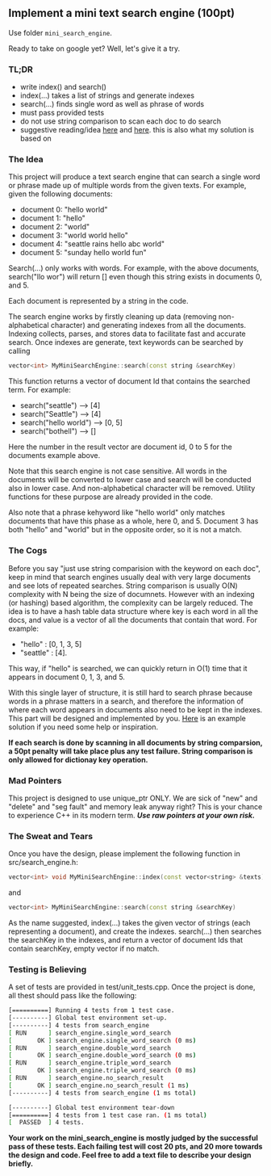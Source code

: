 ## Implement a mini text search engine (100pt)

Use folder ```mini_search_engine```.

Ready to take on google yet? Well, let's give it a try.

### TL;DR
- write index() and search()
- index(...) takes a list of strings and generate indexes
- search(...) finds single word as well as phrase of words
- must pass provided tests
- do not use string comparison to scan each doc to do search
- suggestive reading/idea [here](http://www.ardendertat.com/2011/05/30/how-to-implement-a-search-engine-part-1-create-index/) and [here](http://www.ardendertat.com/2011/05/31/how-to-implement-a-search-engine-part-2-query-index/). this is also what my solution is based on

### The Idea

This project will produce a text search engine that can search a single word or phrase made up of multiple words from the given texts. For example, given the following documents:

 - document 0: "hello world"
 - document 1: "hello"
 - document 2: "world"
 - document 3: "world world hello"
 - document 4: "seattle rains hello abc world"
 - document 5: "sunday hello world fun"
 
Search(...) only works with words. For example, with the above documents, search("llo wor") will return [] even though this string exists in documents 0, and 5.
 
Each document is represented by a string in the code. 
 
The search engine works by firstly cleaning up data (removing non-alphabetical character) and generating indexes from all the documents. Indexing collects, parses, and stores data to facilitate fast and accurate search. Once indexes are generate, text keywords can be searched by calling 

```c++
vector<int> MyMiniSearchEngine::search(const string &searchKey)
```

This function returns a vector of document Id that contains the searched term. For example:

- search("seattle") --> \[4\]
- search("Seattle") --> \[4\]
- search("hello world") --> \[0, 5\]
- search("bothell") --> \[\]

Here the number in the result vector are document id, 0 to 5 for the documents example above. 

Note that this search engine is not case sensitive. All words in the documents will be converted to lower case and search will be conducted also in lower case. And non-alphabetical character will be removed. Utility functions for these purpose are already provided in the code. 

Also note that a phrase kehyword like "hello world" only matches documents that have this phase as a whole, here 0, and 5. Document 3 has both "hello" and "world" but in the opposite order, so it is not a match. 

### The Cogs

Before you say "just use string comparision with the keyword on each doc", keep in mind that search engines usually deal with very large documents and see lots of repeated searches. String comparison is usually O(N) complexity with N being the size of documnets. However with an indexing (or hashing) based algorithm, the complexity can be largely reduced. The idea is to have a hash table data structure where key is each word in all the docs, and value is a vector of all the documents that contain that word. For example:

- "hello" : \[0, 1, 3, 5\]
- "seattle" : \[4\].

This way, if "hello" is searched, we can quickly return in O(1) time that it appears in document 0, 1, 3, and 5.

With this single layer of structure, it is still hard to search phrase because words in a phrase matters in a search, and therefore the information of where each word appears in documents also need to be kept in the indexes. This part will be designed and implemented by you. [Here](http://www.ardendertat.com/2011/05/30/how-to-implement-a-search-engine-part-1-create-index/) is an example solution if you need some help or inspiration. 

**If each search is done by scanning in all documents by string comparsion, a 50pt penalty will take place plus any test failure. String comparison is only allowed for dictionay key operation.**

### Mad Pointers
This project is designed to use unique_ptr ONLY. We are sick of "new" and "delete" and "seg fault" and memory leak anyway right? This is your chance to experience C++ in its modern term. ***Use raw pointers at your own risk.***

### The Sweat and Tears

Once you have the design, please implement the following function in src/search_engine.h:
```c++
vector<int> void MyMiniSearchEngine::index(const vector<string> &texts)
```
and 
```c++
vector<int> MyMiniSearchEngine::search(const string &searchKey)
```

As the name suggested, index(...) takes the given vector of strings (each representing a document), and create the indexes. search(...) then searches the searchKey in the indexes, and return a vector of document Ids that contain searchKey, empty vector if no match. 

### Testing is Believing

A set of tests are provided in test/unit_tests.cpp. Once the project is done, all thest should pass like the following:
```bash
[==========] Running 4 tests from 1 test case.
[----------] Global test environment set-up.
[----------] 4 tests from search_engine
[ RUN      ] search_engine.single_word_search
[       OK ] search_engine.single_word_search (0 ms)
[ RUN      ] search_engine.double_word_search
[       OK ] search_engine.double_word_search (0 ms)
[ RUN      ] search_engine.triple_word_search
[       OK ] search_engine.triple_word_search (0 ms)
[ RUN      ] search_engine.no_search_result
[       OK ] search_engine.no_search_result (1 ms)
[----------] 4 tests from search_engine (1 ms total)

[----------] Global test environment tear-down
[==========] 4 tests from 1 test case ran. (1 ms total)
[  PASSED  ] 4 tests.
```

**Your work on the mini_search_engine is mostly judged by the successful pass of these tests. Each failing test will cost 20 pts, and 20 more towards the design and code. Feel free to add a text file to describe your design briefly.**
